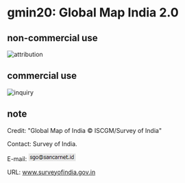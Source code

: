 # gmin20: Global Map India 2.0
## non-commercial use
![attribution](https://globalmaps.github.io/globalmaps/attribution.png)
## commercial use
![inquiry](https://globalmaps.github.io/globalmaps/inquiry.png)

## note
Credit: "Global Map of India © ISCGM/Survey of India"

Contact: Survey of India.

E-mail: ![email](email.png)

URL: www.surveyofindia.gov.in


